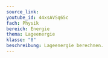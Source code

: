 ```yaml
---
source_link: 
youtube_id: 44xsAVSq65c
fach: Physik
bereich: Energie
thema: Lageenergie
klasse: "8"
beschreibung: Lageenergie berechnen. 
---
```

